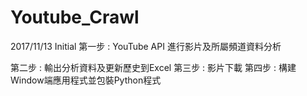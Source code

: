 # Youtube_Crawl
2017/11/13 Initial
第一步 : YouTube API 進行影片及所屬頻道資料分析  

第二步 : 輸出分析資料及更新歷史到Excel
第三步 : 影片下載
第四步 : 構建Window端應用程式並包裝Python程式
